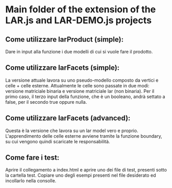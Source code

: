 # Main folder of the extension of the LAR.js and LAR-DEMO.js projects

## Come utilizzare larProduct (simple): 
Dare in input alla funzione i due modelli di cui si vuole fare il prodotto.

## Come utilizzare larFacets (simple): 
La versione attuale lavora su uno pseudo-modello composto da vertici e celle + celle esterne. Attualmente le celle sono passate in due modi: versione matriciale binaria e versione matriciale lar (non binaria). Per il primo caso, il terzo input della funzione, che è un booleano, andrà settato a false, per il secondo true oppure nulla.

## Come utilizzare larFacets (advanced): 
Questa è la versione che lavora su un lar model vero e proprio. L'apprendimento delle celle esterne avviene tramite la funzione boundary, su cui vengono quindi scaricate le responsabilità.

## Come fare i test: 
Aprire il collegamento a index.html e aprire uno dei file di test, presenti sotto la cartella test. Copiare uno degli esempi presenti nel file desiderato ed incollarlo nella consolle.